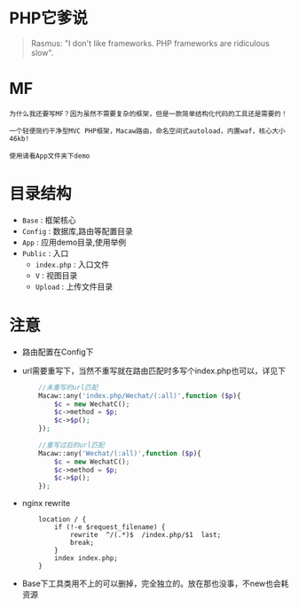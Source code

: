 PHP它爹说
===
>Rasmus: "I don't like frameworks. PHP frameworks are ridiculous slow".

MF
===
    为什么我还要写MF？因为虽然不需要复杂的框架，但是一款简单结构化代码的工具还是需要的！
   
    一个轻便简约干净型MVC PHP框架，Macaw路由，命名空间式autoload，内置waf，核心大小46kb!
    
    使用请看App文件夹下demo
    
目录结构
===
* `Base` : 框架核心
* `Config` : 数据库,路由等配置目录
* `App` : 应用demo目录,使用举例    
* `Public` : 入口
     * `index.php` : 入口文件
     * `V` : 视图目录
     * `Upload` : 上传文件目录

注意
===
* 路由配置在Config下
* url需要重写下，当然不重写就在路由匹配时多写个index.php也可以，详见下
    ```php
        //未重写的url匹配
        Macaw::any('index.php/Wechat/(:all)',function ($p){
            $c = new WechatC();
            $c->method = $p;
            $c->$p();
        });
        
        //重写过后的url匹配
        Macaw::any('Wechat/(:all)',function ($p){
            $c = new WechatC();
            $c->method = $p;
            $c->$p();
        });
    ```
* nginx rewrite

    ```
        location / {  
            if (!-e $request_filename) {  
                rewrite  ^/(.*)$  /index.php/$1  last;  
                break;  
            }  
            index index.php;  
        }   
    ```
* Base下工具类用不上的可以删掉，完全独立的。放在那也没事，不new也会耗资源
